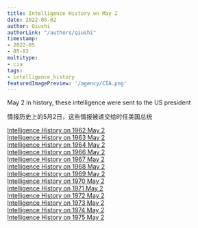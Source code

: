 ```yaml
---
title: Intelligence History on May 2
date: 2022-05-02
author: Qiushi 
authorLink: "/authors/qiushi"
timestamp: 
- 2022-05
- 05-02
multitype: 
- cia
tags: 
- intelligence_history
featuredImagePreview: '/agency/CIA.png'
---
```



May 2 in history, these intelligence were sent to the US president

情报历史上的5月2日，这些情报被递交给时任美国总统

<!--more-->







[Intelligence History on 1962 May 2](/dailybrief/1962-05-02)   
[Intelligence History on 1963 May 2](/dailybrief/1963-05-02)   
[Intelligence History on 1964 May 2](/dailybrief/1964-05-02)   
[Intelligence History on 1966 May 2](/dailybrief/1966-05-02)   
[Intelligence History on 1967 May 2](/dailybrief/1967-05-02)   
[Intelligence History on 1968 May 2](/dailybrief/1968-05-02)   
[Intelligence History on 1969 May 2](/dailybrief/1969-05-02)   
[Intelligence History on 1970 May 2](/dailybrief/1970-05-02)   
[Intelligence History on 1971 May 2](/dailybrief/1971-05-02)   
[Intelligence History on 1972 May 2](/dailybrief/1972-05-02)   
[Intelligence History on 1973 May 2](/dailybrief/1973-05-02)   
[Intelligence History on 1974 May 2](/dailybrief/1974-05-02)   
[Intelligence History on 1975 May 2](/dailybrief/1975-05-02)   
